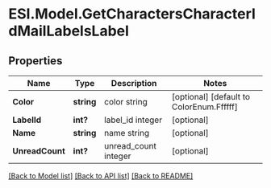 # ESI.Model.GetCharactersCharacterIdMailLabelsLabel
## Properties

Name | Type | Description | Notes
------------ | ------------- | ------------- | -------------
**Color** | **string** | color string | [optional] [default to ColorEnum.Ffffff]
**LabelId** | **int?** | label_id integer | [optional] 
**Name** | **string** | name string | [optional] 
**UnreadCount** | **int?** | unread_count integer | [optional] 

[[Back to Model list]](../README.md#documentation-for-models) [[Back to API list]](../README.md#documentation-for-api-endpoints) [[Back to README]](../README.md)

